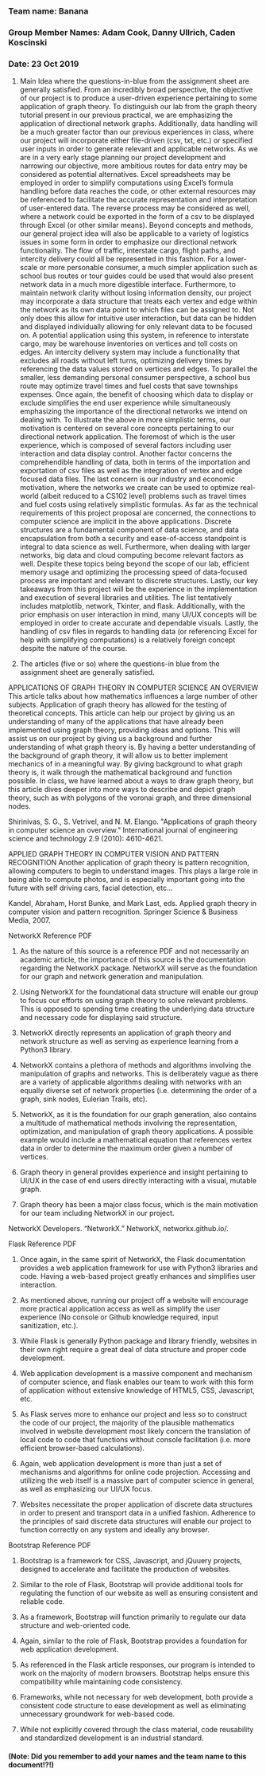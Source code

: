 ### Team name: Banana
### Group Member Names: Adam Cook, Danny Ullrich, Caden Koscinski
### Date: 23 Oct 2019

 1. Main Idea where the questions-in-blue from the assignment sheet are generally satisfied.
 From an incredibly broad perspective, the objective of our project is to produce a user-driven experience pertaining to some application of graph theory. To distinguish our lab from the graph theory tutorial present in our previous practical, we are emphasizing the application of directional network graphs. Additionally, data handling will be a much greater factor than our previous experiences in class, where our project will incorporate either file-driven (csv, txt, etc.) or specified user inputs in order to generate relevant and applicable networks. As we are in a very early stage planning our project development and narrowing our objective, more ambitious routes for data entry may be considered as potential alternatives. Excel spreadsheets may be employed in order to simplify computations using Excel’s formula handling before data reaches the code, or other external resources may be referenced to facilitate the accurate representation and interpretation of user-entered data. The reverse process may be considered as well, where a network could be exported in the form of a csv to be displayed through Excel (or other similar means).
Beyond concepts and methods, our general project idea will also be applicable to a variety of logistics issues in some form in order to emphasize our directional network functionality. The flow of traffic, interstate cargo, flight paths, and intercity delivery could all be represented in this fashion. For a lower-scale or more personable consumer, a much simpler application such as school bus routes or tour guides could be used that would also present network data in a much more digestible interface.
Furthermore, to maintain network clarity without losing information density, our project may incorporate a data structure that treats each vertex and edge within the network as its own data point to which files can be assigned to. Not only does this allow for intuitive user interaction, but data can be hidden and displayed individually allowing for only relevant data to be focused on. A potential application using this system, in reference to interstate cargo, may be warehouse inventories on vertices and toll costs on edges. An intercity delivery system may include a functionality that excludes all roads without left turns, optimizing delivery times by referencing the data values stored on vertices and edges. To parallel the smaller, less demanding personal consumer perspective, a school bus route may optimize travel times and fuel costs that save townships expenses. Once again, the benefit of choosing which data to display or exclude simplifies the end user experience while simultaneously emphasizing the importance of the directional networks we intend on dealing with.
To illustrate the above in more simplistic terms, our motivation is centered on several core concepts pertaining to our directional network application. The foremost of which is the user experience, which is composed of several factors including user interaction and data display control. Another factor concerns the comprehendible handling of data, both in terms of the importation and exportation of csv files as well as the integration of vertex and edge focused data files. The last concern is our industry and economic motivation, where the networks we create can be used to optimize real-world (albeit reduced to a CS102 level) problems such as travel times and fuel costs using relatively simplistic formulas.
As far as the technical requirements of this project proposal are concerned, the connections to computer science are implicit in the above applications. Discrete structures are a fundamental component of data science, and data encapsulation from both a security and ease-of-access standpoint is integral to data science as well. Furthermore, when dealing with larger networks, big data and cloud computing become relevant factors as well. Despite these topics being beyond the scope of our lab, efficient memory usage and optimizing the processing speed of data-focused process are important and relevant to discrete structures.
Lastly, our key takeaways from this project will be the experience in the implementation and execution of several libraries and utilities. The list tentatively includes matplotlib, network, Tkinter, and flask. Additionally, with the prior emphasis on user interaction in mind, many UI/UX concepts will be employed in order to create accurate and dependable visuals. Lastly, the handling of csv files in regards to handling data (or referencing Excel for help with simplifying computations) is a relatively foreign concept despite the nature of the course.



 2. The articles (five or so) where the questions-in blue from the assignment sheet are generally satisfied.

APPLICATIONS OF GRAPH THEORY IN COMPUTER SCIENCE AN OVERVIEW
This article talks about how mathematics influences a large number of other subjects. Application of graph theory has allowed for the testing of theoretical concepts. This article can help our project by giving us an understanding of many of the applications that have already been implemented using graph theory, providing ideas and options. This will assist us on our project by giving us a background and further understanding of what graph theory is. By having a better understanding of the background of graph theory, it will allow us to better implement mechanics of in a meaningful way. By giving background to what graph theory is, it walk through the mathematical background and function possible. In class, we have learned about a ways to draw graph theory, but this article dives deeper into more ways to describe and depict graph theory, such as with polygons of the voronai graph, and three dimensional nodes.

Shirinivas, S. G., S. Vetrivel, and N. M. Elango. "Applications of graph theory in computer science an overview." International journal of engineering science and technology 2.9 (2010): 4610-4621.

APPLIED GRAPH THEORY IN COMPUTER VISION AND PATTERN RECOGNITION
Another application of graph theory is pattern recognition, allowing computers to begin to understand images. This plays a large role in being able to compute photos, and is especially important going into the future with self driving cars, facial detection, etc...

Kandel, Abraham, Horst Bunke, and Mark Last, eds. Applied graph theory in computer vision and pattern recognition. Springer Science & Business Media, 2007.

NetworkX Reference PDF

1. As the nature of this source is a reference PDF and not necessarily an academic article, the importance of this source is the documentation regarding the NetworkX package. NetworkX will serve as the foundation for our graph and network generation and manipulation.

2. Using NetworkX for the foundational data structure will enable our group to focus our efforts on using graph theory to solve relevant problems. This is opposed to spending time creating the underlying data structure and necessary code for displaying said structure.

3. NetworkX directly represents an application of graph theory and network structure as well as serving as experience learning from a Python3 library.

4. NetworkX contains a plethora of methods and algorithms involving the manipulation of graphs and networks. This is deliberately vague as there are a variety of applicable algorithms dealing with networks with an equally diverse set of network properties (i.e. determining the order of a graph, sink nodes, Eulerian Trails, etc).

5. NetworkX, as it is the foundation for our graph generation, also contains a multitude of mathematical methods involving the representation, optimization, and manipulation of graph theory applications. A possible example would include a mathematical equation that references vertex data in order to determine the maximum order given a number of vertices.

6. Graph theory in general provides experience and insight pertaining to UI/UX in the case of end users directly interacting with a visual, mutable graph.

7. Graph theory has been a major class focus, which is the main motivation for our team including NetworkX in our project.

NetworkX Developers. “NetworkX.” NetworkX, networkx.github.io/.

Flask Reference PDF

1. Once again, in the same spirit of NetworkX, the Flask documentation provides a web application framework for use with Python3 libraries and code. Having a web-based project greatly enhances and simplifies user interaction.

2. As mentioned above, running our project off a website will encourage more practical application access as well as simplify the user experience (No console or Github knowledge required, input sanitization, etc.).

3. While Flask is generally Python package and library friendly, websites in their own right require a great deal of data structure and proper code development.

4. Web application development is a massive component and mechanism of computer science, and flask enables our team to work with this form of application without extensive knowledge of HTML5, CSS, Javascript, etc.

5. As Flask serves more to enhance our project and less so to construct the code of our project, the majority of the plausible mathematics involved in website development most likely concern the translation of local code to code that functions without console facilitation (i.e. more efficient browser-based calculations).

6. Again, web application development is more than just a set of mechanisms and algorithms for online code projection. Accessing and utilizing the web itself is a massive part of computer science in general, as well as emphasizing our UI/UX focus.

7. Websites necessitate the proper application of discrete data structures in order to present and transport data in a unified fashion. Adherence to the principles of said discrete data structures will enable our project to function correctly on any system and ideally any browser.

Bootstrap Reference PDF

1. Bootstrap is a framework for CSS, Javascript, and jQuuery projects, designed to accelerate and facilitate the production of websites.

2. Similar to the role of Flask, Bootstrap will provide additional tools for regulating the function of our website as well as ensuring consistent and reliable code.

3. As a framework, Bootstrap will function primarily to regulate our data structure and web-oriented code.

4. Again, similar to the role of Flask, Bootstrap provides a foundation for web application development.

5. As referenced in the Flask article responses, our program is intended to work on the majority of modern browsers. Bootstrap helps ensure this compatibility while maintaining code consistency.

6. Frameworks, while not necessary for web development, both provide a consistent code structure to ease development as well as eliminating unnecessary groundwork for web-based code.

7. While not explicitly covered through the class material, code reusability and standardized development is an industrial standard.

#### (Note: Did you remember to add your names and the team name to this document!?!)
